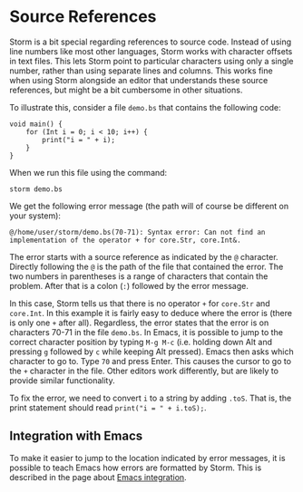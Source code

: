 Source References
=================

Storm is a bit special regarding references to source code. Instead of using line numbers like most
other languages, Storm works with character offsets in text files. This lets Storm point to
particular characters using only a single number, rather than using separate lines and columns. This
works fine when using Storm alongside an editor that understands these source references, but might
be a bit cumbersome in other situations.

To illustrate this, consider a file `demo.bs` that contains the following code:

```bs
void main() {
    for (Int i = 0; i < 10; i++) {
        print("i = " + i);
    }
}
```

When we run this file using the command:

```
storm demo.bs
```

We get the following error message (the path will of course be different on your system):

`@/home/user/storm/demo.bs(70-71): Syntax error: Can not find an implementation of the operator + for core.Str, core.Int&.`

The error starts with a source reference as indicated by the `@` character. Directly following the
`@` is the path of the file that contained the error. The two numbers in parentheses is a range of
characters that contain the problem. After that is a colon (`:`) followed by the error message.

In this case, Storm tells us that there is no operator `+` for `core.Str` and `core.Int`. In this
example it is fairly easy to deduce where the error is (there is only one `+` after all).
Regardless, the error states that the error is on characters 70-71 in the file `demo.bs`. In Emacs,
it is possible to jump to the correct character position by typing `M-g M-c` (i.e. holding down Alt
and pressing `g` followed by `c` while keeping Alt pressed). Emacs then asks which character to go
to. Type `70` and press Enter. This causes the cursor to go to the `+` character in the file. Other
editors work differently, but are likely to provide similar functionality.

To fix the error, we need to convert `i` to a string by adding `.toS`. That is, the print statement
should read `print("i = " + i.toS);`.


Integration with Emacs
----------------------

To make it easier to jump to the location indicated by error messages, it is possible to teach Emacs
how errors are formatted by Storm. This is described in the page about [Emacs
integration](md:Emacs_Integration).
